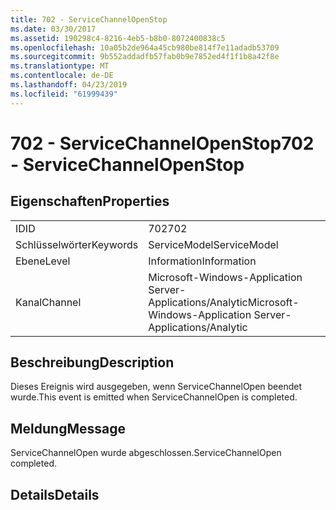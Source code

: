 ```yaml
---
title: 702 - ServiceChannelOpenStop
ms.date: 03/30/2017
ms.assetid: 190298c4-8216-4eb5-b8b0-8072400838c5
ms.openlocfilehash: 10a05b2de964a45cb980be814f7e11adadb53709
ms.sourcegitcommit: 9b552addadfb57fab0b9e7852ed4f1f1b8a42f8e
ms.translationtype: MT
ms.contentlocale: de-DE
ms.lasthandoff: 04/23/2019
ms.locfileid: "61999439"
---
```

# <a name="702---servicechannelopenstop"></a><span data-ttu-id="dbf52-102">702 - ServiceChannelOpenStop</span><span class="sxs-lookup"><span data-stu-id="dbf52-102">702 - ServiceChannelOpenStop</span></span>
## <a name="properties"></a><span data-ttu-id="dbf52-103">Eigenschaften</span><span class="sxs-lookup"><span data-stu-id="dbf52-103">Properties</span></span>  
  
|||  
|-|-|  
|<span data-ttu-id="dbf52-104">ID</span><span class="sxs-lookup"><span data-stu-id="dbf52-104">ID</span></span>|<span data-ttu-id="dbf52-105">702</span><span class="sxs-lookup"><span data-stu-id="dbf52-105">702</span></span>|  
|<span data-ttu-id="dbf52-106">Schlüsselwörter</span><span class="sxs-lookup"><span data-stu-id="dbf52-106">Keywords</span></span>|<span data-ttu-id="dbf52-107">ServiceModel</span><span class="sxs-lookup"><span data-stu-id="dbf52-107">ServiceModel</span></span>|  
|<span data-ttu-id="dbf52-108">Ebene</span><span class="sxs-lookup"><span data-stu-id="dbf52-108">Level</span></span>|<span data-ttu-id="dbf52-109">Information</span><span class="sxs-lookup"><span data-stu-id="dbf52-109">Information</span></span>|  
|<span data-ttu-id="dbf52-110">Kanal</span><span class="sxs-lookup"><span data-stu-id="dbf52-110">Channel</span></span>|<span data-ttu-id="dbf52-111">Microsoft-Windows-Application Server-Applications/Analytic</span><span class="sxs-lookup"><span data-stu-id="dbf52-111">Microsoft-Windows-Application Server-Applications/Analytic</span></span>|  
  
## <a name="description"></a><span data-ttu-id="dbf52-112">Beschreibung</span><span class="sxs-lookup"><span data-stu-id="dbf52-112">Description</span></span>  
 <span data-ttu-id="dbf52-113">Dieses Ereignis wird ausgegeben, wenn ServiceChannelOpen beendet wurde.</span><span class="sxs-lookup"><span data-stu-id="dbf52-113">This event is emitted when ServiceChannelOpen is completed.</span></span>  
  
## <a name="message"></a><span data-ttu-id="dbf52-114">Meldung</span><span class="sxs-lookup"><span data-stu-id="dbf52-114">Message</span></span>  
 <span data-ttu-id="dbf52-115">ServiceChannelOpen wurde abgeschlossen.</span><span class="sxs-lookup"><span data-stu-id="dbf52-115">ServiceChannelOpen completed.</span></span>  
  
## <a name="details"></a><span data-ttu-id="dbf52-116">Details</span><span class="sxs-lookup"><span data-stu-id="dbf52-116">Details</span></span>
